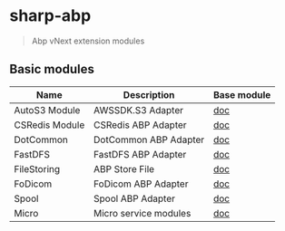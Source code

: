 # **sharp-abp**

> Abp vNext extension modules

## Basic modules


| Name | Description | Base module
| ---- | ----------- | ----------- |
| AutoS3 Module | AWSSDK.S3 Adapter | [doc](/docs/AutoS3.md) |
| CSRedis Module | CSRedis ABP Adapter | [doc](/docs/CSRedis.md) |
| DotCommon | DotCommon ABP Adapter | [doc](/docs/DotCommon.md) |
| FastDFS | FastDFS ABP Adapter | [doc](/docs/FastDFS.md) |
| FileStoring | ABP Store File | [doc](/docs/FileStoring.md) |
| FoDicom | FoDicom ABP Adapter | [doc](/docs/FoDicom.md) |
| Spool | Spool ABP Adapter | [doc](docs/Spool.md) |
| Micro | Micro service modules | [doc](docs/Micro.md) |